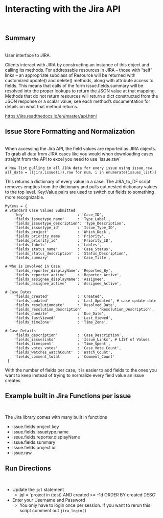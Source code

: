 # Interacting with the Jira API
<br>

## Summary
<br>
User interface to JIRA.

Clients interact with JIRA by constructing an instance of this object and calling its methods. For addressable resources in JIRA – those with “self” links – an appropriate subclass of Resource will be returned with customized update() and delete() methods, along with attribute access to fields. This means that calls of the form issue.fields.summary will be resolved into the proper lookups to return the JSON value at that mapping. Methods that do not return resources will return a dict constructed from the JSON response or a scalar value; see each method’s documentation for details on what that method returns.

https://jira.readthedocs.io/en/master/api.html


## Issue Store Formatting and Normalization
<br>
When accessing the Jira API, the field values are reported as JIRA objects. To grab all data from JIRA cases like you would when downloading cases straight from the API to excel you need to use `issue.raw`

```
# New list pulling in all JIRA data for every issue using issue.raw
all_data = [(jira.issue(i)).raw for num, i in enumerate(issues_list)]
```
This returns a dictionary of every value in a case. The JIRA_to_DF script removes empties from the dictionary and pulls out nested dictionary values to the top level. Key:Value pairs are used to switch out fields to something more recognizable. 

```
MyKeys = {
# Standard Case Values Submitted
    'key'                        : 'Case_ID',
    'fields_issuetype_name'      : 'Type_Label',
    'fields_issuetype_description': 'Type_Description',
    'fields_issuetype_id'        : 'Issue_Type_ID',
    'fields_project'             : 'Which_Desk',
    'fields_priority_name'       : 'Priority',
    'fields_priority_id'         : 'Priority_ID',
    'fields_labels'              : 'Lables',
    'fields_status_name'         : 'Case_Status',
    'fields_status_description'  : 'Status_Description',
    'fields_summary'             : 'Case_Title',
    
# Who is Involved In Case
    'fields_reporter_displayName': 'Reported_By',
    'fields_reporter_active'     : 'Reporter_Active',
    'fields_assignee_displayName': 'Assignee',
    'fields_assignee_active'     : 'Assignee_Active',

# Case Dates
    'fields_created'             : 'Created',
    'fields_updated'             : 'Last_Updated', # case update date
    'fields_resolutiondate'      : 'Resolved_Date',
    'fields_resolution_description'      : 'Resolution_Description',
    'fields_duedate'             : 'Due_Date',
    'fields_lastViewed'          : 'Last_Viewed',
    'fields_timeZone'            : 'Time_Zone',
    
# Case Details
    'fields_description'         : 'Case_Description',
    'fields_issuelinks'          : 'Issue_Links', # LIST of Values
    'fields_timespent'           : 'Time_Spent',
    'fields_votes_votes'         : 'Case_Vote_Count',
    'fields_watches_watchCount'  : 'Watch_Count',
    'fields_comment_total'       : 'Comment_Count'
 }
```
With the number of fields per case, it is easier to add fields to the ones you want to keep instead of trying to normalize every field value an issue creates. 

## Example built in Jira Functions per issue
<br>

The Jira library comes with many built in functions
   * issue.fields.project.key
   * issue.fields.issuetype.name
   * issue.fields.reporter.displayName
   * issue.fields.summary
   * issue.fields.project.id
   * issue.raw
   
   
## Run Directions
<br>

* Update the `jql` statement
    * jql = 'project in (test) AND created >= -1d ORDER BY created DESC'
* Enter your Username and Password
    * You only have to login once per session. If you want to rerun this script comment out `jira_login()`
